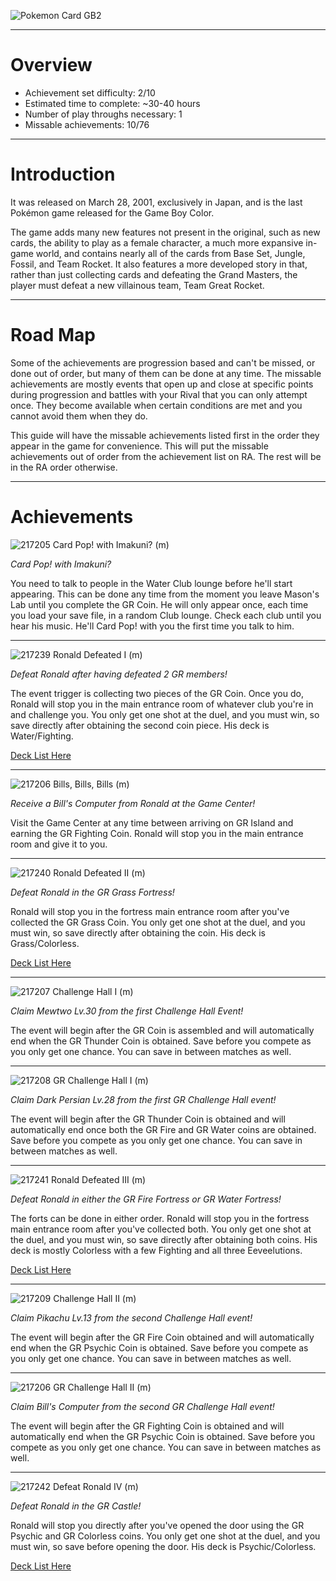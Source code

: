 ![Pokemon Card GB2](https://github.com/RetroAchievements/guides/assets/97459553/d2f3b5ad-bb2a-4439-b59a-0bb0dec2baa2)

***

# Overview

* Achievement set difficulty: 2/10
* Estimated time to complete: ~30-40 hours
* Number of play throughs necessary: 1
* Missable achievements: 10/76

***

# Introduction

It was released on March 28, 2001, exclusively in Japan, and is the last Pokémon game released for the Game Boy Color.

The game adds many new features not present in the original, such as new cards, the ability to play as a female character, a much more expansive in-game world, and contains nearly all of the cards from Base Set, Jungle, Fossil, and Team Rocket. It also features a more developed story in that, rather than just collecting cards and defeating the Grand Masters, the player must defeat a new villainous team, Team Great Rocket.

***

# Road Map

Some of the achievements are progression based and can't be missed, or done out of order, but many of them can be done at any time. The missable achievements are mostly events that open up and close at specific points during progression and battles with your Rival that you can only attempt once. They become available when certain conditions are met and you cannot avoid them when they do.

This guide will have the missable achievements listed first in the order they appear in the game for convenience. This will put the missable achievements out of order from the achievement list on RA. The rest will be in the RA order otherwise.

***

# Achievements

![217205](https://github.com/RetroAchievements/guides/assets/97459553/e7871c1d-8d9c-442f-8b17-73ab391ce69a) Card Pop! with Imakuni? (m)

_Card Pop! with Imakuni?_

You need to talk to people in the Water Club lounge before he'll start appearing. This can be done any time from the moment you leave Mason's Lab until you complete the GR Coin. He will only appear once, each time you load your save file, in a random Club lounge. Check each club until you hear his music. He'll Card Pop! with you the first time you talk to him.

***

![217239](https://github.com/RetroAchievements/guides/assets/97459553/077ff72f-0751-470d-8232-00294eea868f) Ronald Defeated I (m)

_Defeat Ronald after having defeated 2 GR members!_

The event trigger is collecting two pieces of the GR Coin. Once you do, Ronald will stop you in the main entrance room of whatever club you're in and challenge you. You only get one shot at the duel, and you must win, so save directly after obtaining the second coin piece. His deck is Water/Fighting.

[Deck List Here](https://imgur.com/a/9TweMgF)

***

![217206](https://github.com/RetroAchievements/guides/assets/97459553/c83a45d2-0b91-418a-bd73-d9f1cda219cb) Bills, Bills, Bills (m)

_Receive a Bill's Computer from Ronald at the Game Center!_

Visit the Game Center at any time between arriving on GR Island and earning the GR Fighting Coin. Ronald will stop you in the main entrance room and give it to you.

***

![217240](https://github.com/RetroAchievements/guides/assets/97459553/9cca388f-d0ba-4283-81a6-3cdd5c79108e) Ronald Defeated II (m)

_Defeat Ronald in the GR Grass Fortress!_

Ronald will stop you in the fortress main entrance room after you've collected the GR Grass Coin. You only get one shot at the duel, and you must win, so save directly after obtaining the coin. His deck is Grass/Colorless.

[Deck List Here](https://imgur.com/a/UB0oGDG)

***

![217207](https://github.com/RetroAchievements/guides/assets/97459553/2df71f2a-a55a-4dfd-9a95-fcb958e14b74) Challenge Hall I (m)

_Claim Mewtwo Lv.30 from the first Challenge Hall Event!_

The event will begin after the GR Coin is assembled and will automatically end when the GR Thunder Coin is obtained. Save before you compete as you only get one chance. You can save in between matches as well.

***

![217208](https://github.com/RetroAchievements/guides/assets/97459553/0f3c7fbd-293a-4941-a057-9c602d4c1611) GR Challenge Hall I (m)

_Claim Dark Persian Lv.28 from the first GR Challenge Hall event!_

The event will begin after the GR Thunder Coin is obtained and will automatically end once both the GR Fire and GR Water coins are obtained. Save before you compete as you only get one chance. You can save in between matches as well.

***

![217241](https://github.com/RetroAchievements/guides/assets/97459553/7e37e663-bec5-4a96-8e38-5354290bdf08) Ronald Defeated III (m)

_Defeat Ronald in either the GR Fire Fortress or GR Water Fortress!_

The forts can be done in either order. Ronald will stop you in the fortress main entrance room after you've collected both. You only get one shot at the duel, and you must win, so save directly after obtaining both coins. His deck is mostly Colorless with a few Fighting and all three Eeveelutions.

[Deck List Here](https://imgur.com/a/4pF9nDU)

***

![217209](https://github.com/RetroAchievements/guides/assets/97459553/a7c6b19a-c928-4226-af38-873f68337248) Challenge Hall II (m)

_Claim Pikachu Lv.13 from the second Challenge Hall event!_

The event will begin after the GR Fire Coin obtained and will automatically end when the GR Psychic Coin is obtained. Save before you compete as you only get one chance. You can save in between matches as well.

***

![217206](https://github.com/RetroAchievements/guides/assets/97459553/88b8c834-d236-4454-b9b6-65ef0023c8d6) GR Challenge Hall II (m)

_Claim Bill's Computer from the second GR Challenge Hall event!_

The event will begin after the GR Fighting Coin is obtained and will automatically end when the GR Psychic Coin is obtained. Save before you compete as you only get one chance. You can save in between matches as well.

***

![217242](https://github.com/RetroAchievements/guides/assets/97459553/d5dec559-bd65-4d8f-ae44-786c5f30fdcd) Defeat Ronald IV (m)

_Defeat Ronald in the GR Castle!_

Ronald will stop you directly after you've opened the door using the GR Psychic and GR Colorless coins. You only get one shot at the duel, and you must win, so save before opening the door. His deck is Psychic/Colorless.

[Deck List Here](https://imgur.com/a/mOYHhHw)